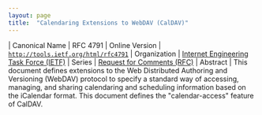 ```yaml
---
layout: page
title:  "Calendaring Extensions to WebDAV (CalDAV)"
---
```


| Canonical Name | RFC 4791
| Online Version | [`http://tools.ietf.org/html/rfc4791`](http://tools.ietf.org/html/rfc4791)
| Organization | [Internet Engineering Task Force (IETF)](..)
| Series | [Request for Comments (RFC)](..)
| Abstract | This document defines extensions to the Web Distributed Authoring and Versioning (WebDAV) protocol to specify a standard way of accessing, managing, and sharing calendaring and scheduling information based on the iCalendar format. This document defines the "calendar-access" feature of CalDAV.